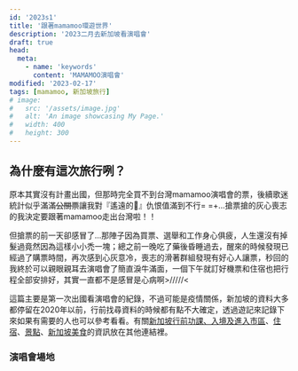 ```yaml
---
id: '2023s1'
title: '跟著mamamoo環遊世界'
description: '2023二月去新加坡看演唱會'
draft: true
head:
  meta:
    - name: 'keywords'
      content: 'MAMAMOO演唱會'
modified: '2023-02-17'
tags: [mamamoo, 新加坡旅行]
# image:
#   src: '/assets/image.jpg'
#   alt: 'An image showcasing My Page.'
#   width: 400
#   height: 300
---
```




## 為什麼有這次旅行咧？
原本其實沒有計畫出國，但那時完全買不到台灣mamamoo演唱會的票，後續歌迷統計似乎滿滿~~公關票~~讓我對『遙遠的🐻』仇恨值滿到不行= =+...搶票搶的灰心喪志的我決定要跟著mamamoo走出台灣啦！！

但搶票的前一天卻感冒了...那陣子因為買票、選舉和工作身心俱疲，人生還沒有掉髮過竟然因為這樣小小禿一塊；總之前一晚吃了藥後昏睡過去，醒來的時候發現已經過了購票時間，再次感到心灰意冷，喪志的滑著群組發現有好心人讓票，秒回的我終於可以親眼親耳去演唱會了簡直淚牛滿面，一個下午就訂好機票和住宿也把行程全部安排好，其實一直都不是感冒是心病啊>/////<

這篇主要是第一次出國看演唱會的紀錄，不過可能是疫情關係，新加坡的資料大多都停留在2020年以前，行前找尋資料的時候都有點不大確定，透過遊記來記錄下來如果有需要的人也可以參考看看。有關[新加坡行前功課、入境及進入市區](/travel/singapore_preparation)、[住宿](/travel/singapore_hotel)、[景點](/travel/singapore_spot)、[新加坡美食](/travel/singapore_food)的資訊放在其他連結裡。



### 演唱會場地
<div class="max-h-72 mx-auto">
    <Images :path="/img/travel/sg/concert.jpg" :alt="'演唱會場地'"></Images>
</div>